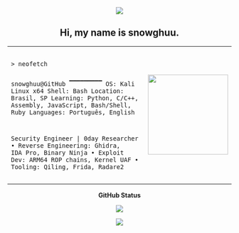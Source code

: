 
<p align="center">
  <img src="https://capsule-render.vercel.app/api?type=waving&height=100&color=00BFFF&section=header"/>
</p>

<h2 align="center">Hi, my name is snowghuu.</h2>

<table align="center">
  <tr>
    <td>
<pre>
<code>
> neofetch

snowghuu@GitHub
▔▔▔▔▔▔▔▔▔
OS: Kali Linux x64
Shell: Bash
Location: Brasil, SP
Learning: Python, C/C++, Assembly, JavaScript, Bash/Shell, Ruby
Languages: Português, English

Security Engineer | 0day Researcher
• Reverse Engineering: Ghidra, IDA Pro, Binary Ninja
• Exploit Dev: ARM64 ROP chains, Kernel UAF
• Tooling: Qiling, Frida, Radare2
</code>
</pre>
    </td>
    <td>
      <img src="https://raw.githubusercontent.com/voidkernel/voidkernel/main/04659a0d-5805-4cb1-9edc-cd714c3c315a.png" width="180px"/>
    </td>
  </tr>
</table>

<p align="center"><strong>GitHub Status</strong></p>

<p align="center">
  <a href="#"><img src="https://readme-typing-svg.herokuapp.com?font=SUSE&size=40&duration=1&pause=2000&color=00BFFF&center=true&vCenter=true&width=500&height=50&lines=Welcome+to+my+profile!" /></a>
</p>

<p align="center">
  <a href="#"><img src="https://komarev.com/ghpvc/?username=snowghuu&style=for-the-badge&label=Views:&color=gray"/></a>
</p>

